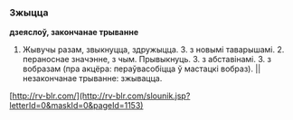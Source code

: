 ### Зжыцца
**дзеяслоў, закончанае трыванне**

1. Жывучы разам, звыкнуцца, здружыцца. З. з новымі таварышамі. 2. пераноснае значэнне, з чым. Прывыкнуць. З. з абставінамі. З. з вобразам (пра акцёра: пераўвасобіцца ў мастацкі вобраз). || незакончанае трыванне: зжывацца.

<a rel="author">[http://rv-blr.com/](http://rv-blr.com/slounik.jsp?letterId=0&maskId=0&pageId=1153)</a>
